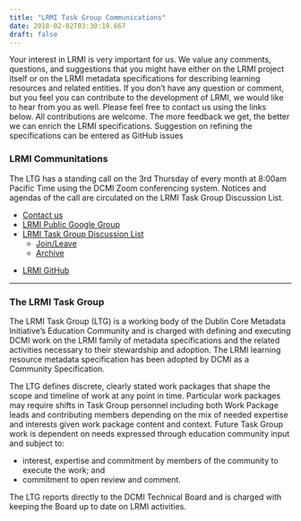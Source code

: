 ```yaml
---
title: "LRMI Task Group Communications"
date: 2018-02-02T03:30:19.667
draft: false
---
```


<p>Your interest in LRMI is very important for us. We value any comments, questions, and suggestions that you might have either on the LRMI project itself or on the LRMI metadata specifications for describing learning resources and related entities. If you don’t have any question or comment, but you feel you can contribute to the development of LRMI, we would like to hear from you as well. Please feel free to contact us using the links below. All contributions are welcome. The more feedback we get, the better we can enrich the LRMI specifications. Suggestion on refining the specifications can be entered as GitHub issues</p>

### LRMI Communitations

<p>The LTG has a standing call on the 3rd Thursday of every month at 8:00am Pacific Time using the DCMI Zoom conferencing system. Notices and agendas of the call are circulated on the LRMI Task Group Discussion List.</p>

<ul>
<li><a href="mailto:lrmi-contact@dublincore.net">Contact us</a></li>
<li><a href="https://groups.google.com/forum/#!forum/lrmi">LRMI Public Google Group</a></li>
<li><a href="http://www.jiscmail.ac.uk/cgi-bin/wa.exe?SUBED1=dc-lrmi;A=1">LRMI Task Group Discussion List</a>
<ul>

<li><a href="http://www.jiscmail.ac.uk/cgi-bin/wa.exe?SUBED1=dc-lrmi&amp;A=1">Join/Leave</a></li>
<li><a href="http://www.jiscmail.ac.uk/lists/dc-lrmi.html">Archive</a></li>
</ul></li>
</ul>

<ul>
	<li><a href="https://github.com/dcmi/lrmi">LRMI GitHub</a></li>
</ul>

<hr />

### The LRMI Task Group

<p>The LRMI Task Group (LTG) is a working body of the Dublin Core Metadata Initiative’s Education Community and is charged with defining and executing DCMI work on the LRMI family of metadata specifications and the related activities necessary to their stewardship and adoption. The LRMI learning resource metadata specification has been adopted by DCMI as a Community Specification. </p>

<p>The LTG defines discrete, clearly stated work packages that shape the scope and timeline of work at any point in time. Particular work packages may require shifts in Task Group personnel including both Work Package leads and contributing members depending on the mix of needed expertise and interests given work package content and context. Future Task Group work is dependent on needs expressed through education community input and subject to:</p>

<ul>
<li>interest, expertise and commitment by members of the community to execute the work; and</li> 
<li>commitment to open review and comment.</li>
</ul>

<p>The LTG reports directly to the DCMI Technical Board and is charged with keeping the Board up to date on LRMI activities.</p>

